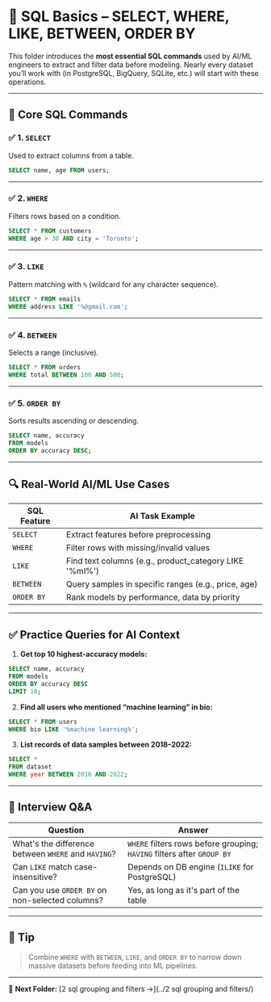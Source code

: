 # 🧠 SQL Basics – SELECT, WHERE, LIKE, BETWEEN, ORDER BY

This folder introduces the **most essential SQL commands** used by AI/ML engineers to extract and filter data before modeling. Nearly every dataset you’ll work with (in PostgreSQL, BigQuery, SQLite, etc.) will start with these operations.

---

## 📌 Core SQL Commands

### ✅ 1. `SELECT`

Used to extract columns from a table.

```sql
SELECT name, age FROM users;
```

---

### ✅ 2. `WHERE`

Filters rows based on a condition.

```sql
SELECT * FROM customers
WHERE age > 30 AND city = 'Toronto';
```

---

### ✅ 3. `LIKE`

Pattern matching with `%` (wildcard for any character sequence).

```sql
SELECT * FROM emails
WHERE address LIKE '%@gmail.com';
```

---

### ✅ 4. `BETWEEN`

Selects a range (inclusive).

```sql
SELECT * FROM orders
WHERE total BETWEEN 100 AND 500;
```

---

### ✅ 5. `ORDER BY`

Sorts results ascending or descending.

```sql
SELECT name, accuracy
FROM models
ORDER BY accuracy DESC;
```

---

## 🔍 Real-World AI/ML Use Cases

| SQL Feature | AI Task Example |
|-------------|-----------------|
| `SELECT` | Extract features before preprocessing |
| `WHERE` | Filter rows with missing/invalid values |
| `LIKE` | Find text columns (e.g., product_category LIKE '%ml%') |
| `BETWEEN` | Query samples in specific ranges (e.g., price, age) |
| `ORDER BY` | Rank models by performance, data by priority |

---

## ✅ Practice Queries for AI Context

1. **Get top 10 highest-accuracy models:**

```sql
SELECT name, accuracy
FROM models
ORDER BY accuracy DESC
LIMIT 10;
```

2. **Find all users who mentioned “machine learning” in bio:**

```sql
SELECT * FROM users
WHERE bio LIKE '%machine learning%';
```

3. **List records of data samples between 2018–2022:**

```sql
SELECT *
FROM dataset
WHERE year BETWEEN 2018 AND 2022;
```

---

## 💬 Interview Q&A

| Question | Answer |
|----------|--------|
| What's the difference between `WHERE` and `HAVING`? | `WHERE` filters rows before grouping; `HAVING` filters after `GROUP BY` |
| Can `LIKE` match case-insensitive? | Depends on DB engine (`ILIKE` for PostgreSQL) |
| Can you use `ORDER BY` on non-selected columns? | Yes, as long as it's part of the table |

---

## 🧠 Tip

> Combine `WHERE` with `BETWEEN`, `LIKE`, and `ORDER BY` to narrow down massive datasets before feeding into ML pipelines.

---

📁 **Next Folder:** [2 sql grouping and filters →](../2 sql grouping and filters/)